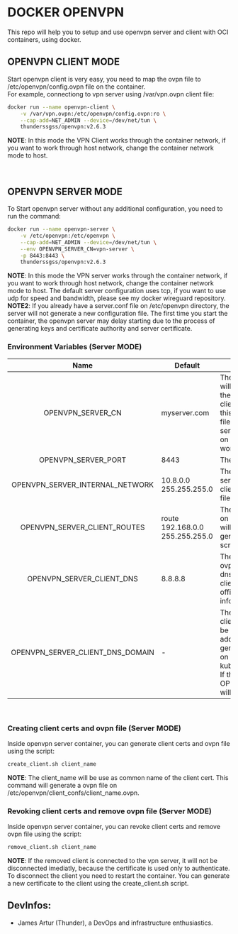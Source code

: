 # **DOCKER OPENVPN** 
This repo will help you to setup and use openvpn server and client with OCI containers, using docker.<br> 

## OPENVPN CLIENT MODE
Start openvpn client is very easy, you need to map the ovpn file to /etc/openvpn/config.ovpn file on the container.<br>
For example, connectiong to vpn server using /var/vpn.ovpn client file:
```sh
docker run --name openvpn-client \
    -v /var/vpn.ovpn:/etc/openvpn/config.ovpn:ro \
    --cap-add=NET_ADMIN --device=/dev/net/tun \
    thunderssgss/openvpn:v2.6.3
```
**NOTE**: In this mode the VPN Client works through the container network, if you want to work through host network, change the container network mode to host.

<br>

## OPENVPN SERVER MODE
To Start openvpn server without any additional configuration, you need to run the command:<br>
```sh
docker run --name openvpn-server \
    -v /etc/openvpn:/etc/openvpn \
    --cap-add=NET_ADMIN --device=/dev/net/tun \
    --env OPENVPN_SERVER_CN=vpn-server \
    -p 8443:8443 \
    thunderssgss/openvpn:v2.6.3
```
**NOTE**: In this mode the VPN server works through the container network, if you want to work through host network, change the container network mode to host. The default server configuration uses tcp, if you want to use udp for speed and bandwidth, please see my docker wireguard repository.<br>
**NOTE2**: If you already have a server.conf file on /etc/openvpn directory, the server will not generate a new configuration file. The first time you start the container, the openvpn server may delay starting due to the process of generating keys and certificate authority and server certificate.
<br>

### Environment Variables (Server MODE)
| Name | Default |  Description  | 
|:----:|---------|---------------|
| OPENVPN_SERVER_CN | myserver.com | The server domain name. This will be used as common name of the server certs and to generate client configs, you need to regist this name on client dns or host files. NOTE: you can use the server real IP, its not recommend on production but on tests it will works. |
| OPENVPN_SERVER_PORT | 8443 | The server tcp listen port. |
| OPENVPN_SERVER_INTERNAL_NETWORK | 10.8.0.0 255.255.255.0 | The clients network on the server. NOTE: you can see the client ip on server reading the file /etc/openvpn/ipp.txt |
| OPENVPN_SERVER_CLIENT_ROUTES | route 192.168.0.0 255.255.255.0 | The routes configurations used on client ovpn file. This configs will be used on client ovpn files generated using create_client.sh script |
| OPENVPN_SERVER_CLIENT_DNS | 8.8.8.8 | The DNS config used on client ovpn file. NOTE: the ovpn default dns works only on windows clients, please see the openvpn official documentation for more information. |
| OPENVPN_SERVER_CLIENT_DNS_DOMAIN | - | The DNS domain name used on client ovpn file. This domain will be converted on IP address to add to client config when generating config file. Example, on k8s environment you can use kube-dns.kube-system. NOTE: If this variable not be setted the OPENVPN_SERVER_CLIENT_DNS will be used.   |
<br>

### Creating client certs and ovpn file (Server MODE)
Inside openvpn server container, you can generate client certs and ovpn file using the script:
```sh
create_client.sh client_name
```
**NOTE**: The client_name will be use as common name of the client cert. This command will generate a ovpn file on /etc/openvpn/client_confs/client_name.ovpn.

### Revoking client certs and remove ovpn file (Server MODE)
Inside openvpn server container, you can revoke client certs and remove ovpn file using the script:
```sh
remove_client.sh client_name
```
**NOTE**: If the removed client is connected to the vpn server, it will not be disconnected imediatly, because the certificate is used only to authenticate. To disconnect the client you need to restart the container. You can generate a new certificate to the client using the create_client.sh script.
<br>

## DevInfos:
- James Artur (Thunder), a DevOps and infrastructure enthusiastics.